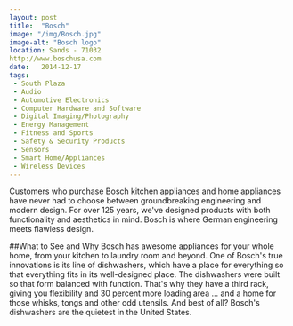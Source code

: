 ```yaml
---
layout: post
title:  "Bosch"
image: "/img/Bosch.jpg"
image-alt: "Bosch logo"
location: Sands - 71032
http://www.boschusa.com
date:   2014-12-17
tags:
 - South Plaza
 - Audio
 - Automotive Electronics
 - Computer Hardware and Software
 - Digital Imaging/Photography
 - Energy Management
 - Fitness and Sports
 - Safety & Security Products
 - Sensors
 - Smart Home/Appliances
 - Wireless Devices
---
```


Customers who purchase Bosch kitchen appliances and home appliances have never had to choose between groundbreaking engineering and modern design. For over 125 years, we've designed products with both functionality and aesthetics in mind. Bosch is where German engineering meets flawless design.

##What to See and Why
Bosch has awesome appliances for your whole home, from your kitchen to laundry room and beyond. One of Bosch's true innovations is its line of dishwashers, which have a place for everything so that everything fits in its well-designed place. The dishwashers were built so that form balanced with function. That's why they have a third rack, giving you flexibility and 30 percent more loading area ... and a home for those whisks, tongs and other odd utensils. And best of all? Bosch's dishwashers are the quietest in the United States.